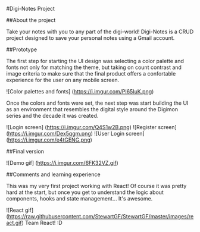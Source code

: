 #Digi-Notes Project

##About the project

Take your notes with you to any part of the digi-world! 
Digi-Notes is a CRUD project designed to save your personal notes using a Gmail account.

##Prototype

The first step for starting the UI design was selecting a color palette and fonts not only for matching the theme, but taking on count contrast and image criteria to make sure that the final product offers a confortable experience for the user on any mobile screen.

![Color palettes and fonts] (https://i.imgur.com/Pl65IuK.png)

Once the colors and fonts were set, the next step was start building the UI as an environment that resembles the digital style around the Digimon series and the decade it was created.

![Login screen] (https://i.imgur.com/Q4S1w2B.png)
![Register screen] (https://i.imgur.com/Dex5qgm.png)
![User Login screen] (https://i.imgur.com/e4tGENG.png)

##Final version

![Demo gif] (https://i.imgur.com/6FK32VZ.gif)

##Comments and learning experience

This was my very first project working with React! Of course it was pretty hard at the start, but once you get to understand the logic about components, hooks and state management... It's awesome. 

![React gif] (https://raw.githubusercontent.com/StewartGF/StewartGF/master/images/react.gif)
Team React! :D
